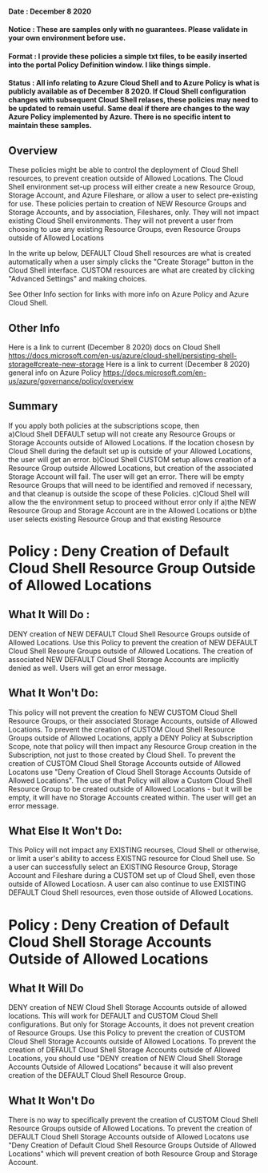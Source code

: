 #### Date : December 8 2020 ####
#### Notice : These are samples only with no guarantees. Please validate in your own environment before use. 
#### Format : I provide these policies a simple txt files, to be easily inserted into the portal Policy Definition window. I like things simple. ####
#### Status : All info relating to Azure Cloud Shell and to Azure Policy is what is publicly available as of December 8 2020. If Cloud Shell configuration changes with subsequent Cloud Shell relases, these policies may need to be updated to remain useful. Same deal if there are changes to the way Azure Policy implemented by Azure. There is no specific intent to maintain these samples. ####

Overview
---------
These policies might be able to control the deployment of Cloud Shell resources, to prevent creation outside of Allowed Locations. 
The Cloud Shell environment set-up process will either create a new Resource Group, Storage Account, and  Azure Fileshare, or allow a user to select pre-existing for use. These policies pertain to creation of NEW Resource Groups and Storage Accounts, and by association, Fileshares, only. They will not impact existing Cloud Shell environments. They will not prevent a user from choosing to use any existing Resource Groups, even Resource Groups outside of Allowed Locations

In the write up below, DEFAULT Cloud Shell resources are what is created automatically when a user simply clicks the "Create Storage" button in the Cloud Shell interface. CUSTOM resources are what are created by clicking "Advanced Settings" and making choices. 

See Other Info section for links with more info on Azure Policy and Azure Cloud Shell.

Other Info
-----------
Here is a link to current (December 8 2020) docs on Cloud Shell  https://docs.microsoft.com/en-us/azure/cloud-shell/persisting-shell-storage#create-new-storage 
Here is a link to current (December 8 2020) general info on Azure Policy https://docs.microsoft.com/en-us/azure/governance/policy/overview

Summary
---------
If you apply both policies at the subscriptions scope, then   
a)Cloud Shell DEFAULT setup will not create any  Resource Groups or Storage Accounts outside of Allowed Locations. If the location chosesn by Cloud Shell during the default set up is outside of your Allowed Locations, the user will get an error.
b)Cloud Shell CUSTOM setup allows creation of a Resource Group outside Allowed Locations, but creation of the associated Storage Account will fail. The user will get an error. There will be empty Resource Groups that will need to be identified and removed if necessary, and that cleanup is outside the scope of these Policies. 
c)Cloud Shell will allow the the environment setup to proceed without error only if a)the NEW Resource Group and Storage Account are in the Allowed Locations or b)the user selects existing Resource Group and that existing Resource

Policy : Deny Creation of Default Cloud Shell Resource Group Outside of Allowed Locations
=========================================================================================

What It Will Do :
----------------
DENY creation of NEW DEFAULT Cloud Shell Resource Groups outside of Allowed Locations. 
Use this Policy to prevent the creation of NEW DEFAULT Cloud Shell Resoure Groups outside of Allowed Locations. 
The creation of associated NEW DEFAULT Cloud Shell Storage Accounts are implicitly denied as well.
Users will get an error message.

What It Won't Do:
-----------------
This policy will not prevent the creation fo NEW CUSTOM Cloud Shell Resource Groups, or their associated Storage Accounts, outside of Allowed Locations. 
To prevent the creation of CUSTOM Cloud Shell Resource Groups outside of Allowed Locations, apply a DENY Policy at Subscription Scope, note that policy will then impact any Resource Group creation in the Subscription, not just to those created by Cloud Shell.
To prevent the creation of CUSTOM Cloud Shell Storage Accounts outside of Allowed Locatons use "Deny Creation of  Cloud Shell Storage Accounts Outside of Allowed Locations". The use of that Policy will allow a Custom Cloud Shell Resource Group to be created outside of Allowed Locations - but it will be empty, it will have no Storage Accounts created within. The user will get an error message.

What Else It Won't Do:
----------------------
This Policy will not impact any EXISTING reourses, Cloud Shell or otherwise,  or limit a user's ability to access EXISTNG resource for Cloud Shell use.
So a user can successfully select an EXISTING Resource Group, Storage Account and Fileshare during a CUSTOM set up of Cloud Shell, even those outside of Allowed Locatiosn. A user can also continue to use EXISTING DEFAULT Cloud Shell resources, even those outside of Allowed Locations.

Policy : Deny Creation of Default Cloud Shell Storage Accounts Outside of Allowed Locations
===========================================================================================

What It Will Do
---------------
DENY creation of NEW Cloud Shell Storage Accounts  outside of allowed locations. This will work for DEFAULT and CUSTOM Cloud Shell configurations. But only for Storage Accounts, it does not prevent creation of Resource Groups.
Use this Policy to prevent the creation of CUSTOM Cloud Shell Storage Accounts  outside of Allowed Locations. 
To prevent the creation of DEFAULT Cloud Shell Storage Accounts outside of Allowed Locations, you should use "DENY creation of NEW Cloud Shell Storage Accounts Outside of Allowed Locations" because it will also prevent creation of the DEFAULT Cloud Shell Resource Group.

What It Won't Do
-----------------
There is no way to specifically prevent the creation of CUSTOM Cloud Shell Resource Groups outside of Allowed Locations. 
To prevent the creation of DEFAULT Cloud Shell Storage Accounts outside of Allowed Locatons use "Deny Creation of Default Cloud Shell  Resource Groups  Outside of Allowed Locations" which will prevent creation of both Resource Group and Storage Account.


